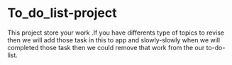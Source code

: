 # To_do_list-project
This project store your work .If you have differents type of topics to revise then we will add those task in this to app and slowly-slowly when we will completed those task then we could remove that work from the our to-do-list.
